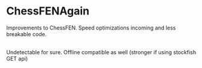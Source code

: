 # ChessFENAgain
Improvements to ChessFEN. Speed optimizations incoming and less breakable code.

<br>
Undetectable for sure. Offline compatible as well (stronger if using stockfish GET api)